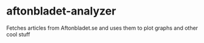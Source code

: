 # aftonbladet-analyzer
Fetches articles from Aftonbladet.se and uses them to plot graphs and other cool stuff
